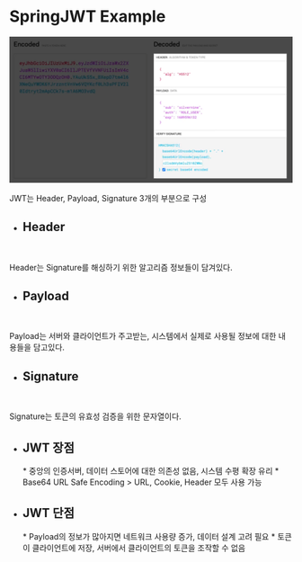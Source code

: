 # SpringJWT Example


![img_1.png](img_1.png)

JWT는 Header, Payload, Signature 3개의 부분으로 구성

- <h2>Header</h2> <br/>
Header는 Signature를 해싱하기 위한 알고리즘 정보들이 담겨있다.
- <h2>Payload</h2> <br />
Payload는  서버와 클라이언트가 주고받는, 시스템에서 실제로 사용될 정보에 대한 내용들을 담고있다.
- <h2>Signature</h2> <br />
 Signature는 토큰의 유효성 검증을 위한 문자열이다.
<br>

- <h2>JWT 장점</h2>
  * 중앙의 인증서버, 데이터 스토어에 대한 의존성 없음, 시스템 수평 확장 유리
  * Base64 URL Safe Encoding > URL, Cookie, Header 모두 사용 가능
- <h2>JWT 단점</h2>
  * Payload의 정보가 많아지면 네트워크 사용량 증가, 데이터 설계 고려 필요
  * 토큰이 클라이언트에 저장, 서버에서 클라이언트의 토큰을 조작할 수 없음
